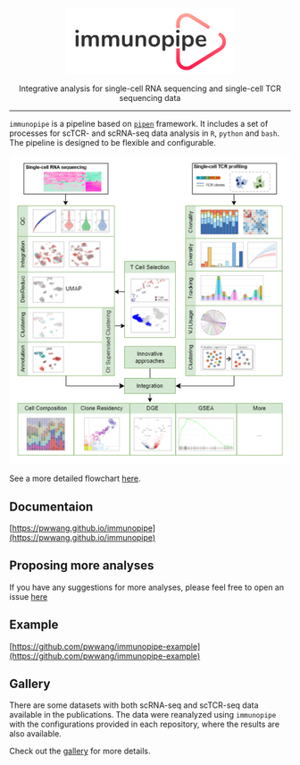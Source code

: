 <p align="center">
  <img height="120" style="height: 120px" src="https://github.com/pwwang/immunopipe/blob/dev/docs/logo.png?raw=true">
</p>
<p align="center">Integrative analysis for single-cell RNA sequencing and single-cell TCR sequencing data</p>
<hr />

`immunopipe` is a pipeline based on [`pipen`](https://github.com/pwwang/pipen) framework. It includes a set of processes for scTCR- and scRNA-seq data analysis in `R`, `python` and `bash`. The pipeline is designed to be flexible and configurable.

![immunopipe.ms](https://github.com/pwwang/immunopipe/blob/dev/docs/immunopipe.ms.png?raw=true)

See a more detailed flowchart [here](https://github.com/pwwang/immunopipe/blob/dev/docs/immunopipe.flowchart.png?raw=true).

## Documentaion

[https://pwwang.github.io/immunopipe](https://pwwang.github.io/immunopipe)

## Proposing more analyses

If you have any suggestions for more analyses, please feel free to open an issue [here](https://github.com/pwwang/immunopipe/issues/new)

## Example

[https://github.com/pwwang/immunopipe-example](https://github.com/pwwang/immunopipe-example)

## Gallery

There are some datasets with both scRNA-seq and scTCR-seq data available in the publications. The data were reanalyzed using `immunopipe` with the configurations provided in each repository, where the results are also available.

Check out the [gallery](https://pwwang.github.io/immunopipe/gallery) for more details.

